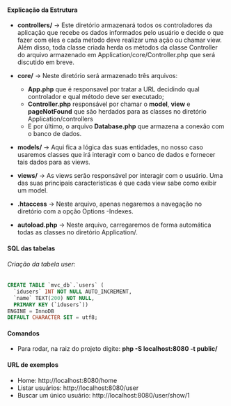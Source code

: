 #### Explicação da Estrutura

- **controllers/** → Este diretório armazenará todos os controladores da aplicação que recebe os dados informados pelo usuário e decide o que fazer com eles e cada método deve realizar uma ação ou chamar view. Além disso, toda classe criada herda os métodos da classe Controller do arquivo armazenado em Application/core/Controller.php que será discutido em breve.

- **core/** → Neste diretório será armazenado três arquivos: 
    - **App.php** que é responsavel por tratar a URL decidindo qual controlador e qual método deve ser executado;
    - **Controller.php** responsável por chamar o __model__, __view__ e __pageNotFound__ que são herdados para as classes no diretório Application/controllers
    - E por último, o arquivo **Database.php** que armazena a conexão com o banco de dados.

- **models/** → Aqui fica a lógica das suas entidades, no nosso caso usaremos classes que irá interagir com o banco de dados e fornecer tais dados para as views.

- **views/** → As views serão responsável por interagir com o usuário. Uma das suas principais características é que cada view sabe como exibir um model.

- **.htaccess** → Neste arquivo, apenas negaremos a navegação no diretório com a opção Options -Indexes.

- **autoload.php** → Neste arquivo, carregaremos de forma automática todas as classes no diretório Application/.

#### SQL das tabelas

###### Criação da tabela user:

```SQL
CREATE TABLE `mvc_db`.`users` (
  `idusers` INT NOT NULL AUTO_INCREMENT,
  `name` TEXT(200) NOT NULL,
  PRIMARY KEY (`idusers`))
ENGINE = InnoDB
DEFAULT CHARACTER SET = utf8;
```

#### Comandos

- Para rodar, na raiz do projeto digite: **php -S localhost:8080 -t public/**

#### URL de exemplos

- Home: http://localhost:8080/home
- Listar usuários: http://localhost:8080/user
- Buscar um único usuário: http://localhost:8080/user/show/1